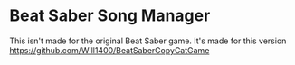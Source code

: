 # Beat Saber Song Manager

This isn't made for the original Beat Saber game. It's made for this version
<br/>
https://github.com/Will1400/BeatSaberCopyCatGame
